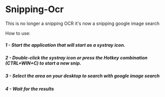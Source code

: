 
# Snipping-Ocr

This is no longer a snipping OCR it's now a snipping google image search

How to use:

##### 1 - Start the application that will start as a systray icon.

##### 2 - Double-click the systray icon or press the Hotkey combination (CTRL+WIN+C) to start a new snip.

##### 3 - Select the area on your desktop to search with google image search

##### 4 - Wait for the results
